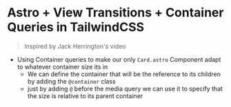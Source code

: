 # Astro + View Transitions + Container Queries in TailwindCSS

> Inspired by Jack Herrington's video

- Using Container queries to make our only `Card.astro` Component adapt to whatever container size its in
  - We can define the container that will be the reference to its children by adding the `@container` class
  - just by adding `@` before the media query we can use it to specify that the size is relative to its parent container
